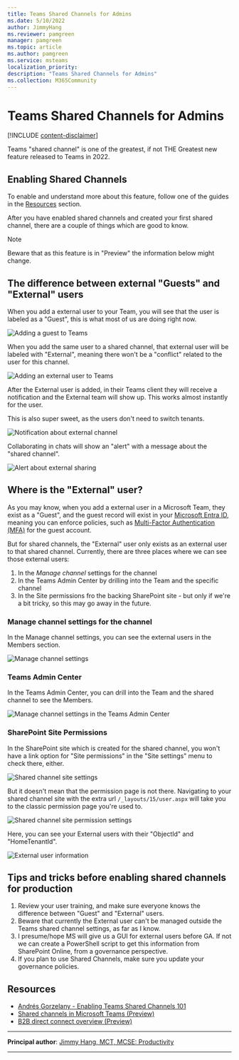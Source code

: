 ```yaml
---
title: Teams Shared Channels for Admins
ms.date: 5/10/2022
author: JimmyHang
ms.reviewer: pamgreen
manager: pamgreen
ms.topic: article
ms.author: pamgreen
ms.service: msteams
localization_priority: 
description: "Teams Shared Channels for Admins"
ms.collection: M365Community
---
```


# Teams Shared Channels for Admins

[!INCLUDE [content-disclaimer](includes/content-disclaimer.md)]

Teams "shared channel" is one of the greatest, if not THE Greatest new feature released to Teams in 2022.

## Enabling Shared Channels

To enable and understand more about this feature, follow one of the guides in the [Resources](#resources) section.

After you have enabled shared channels and created your first shared channel, there are a couple of things which are good to know.

> [!NOTE]
> Beware that as this feature is in "Preview" the information below might change.

## The difference between external "Guests" and "External" users

When you add a external user to your Team, you will see that the user is labeled as a "Guest", this is what most of us are doing right now.

![Adding a guest to Teams](media/teams-shared-channel-for-admins/tsc01.png)

When you add the same user to a shared channel, that external user will be labeled with "External", meaning there won't be a "conflict" related to the user for this channel.

![Adding an external user to Teams](media/teams-shared-channel-for-admins/tsc02.png)

After the External user is added, in their Teams client they will receive a notification and the External team will show up. This works almost instantly for the user.

This is also super sweet, as the users don't need to switch tenants.

![Notification about external channel](media/teams-shared-channel-for-admins/tsc03.png)

Collaborating in chats will show an "alert" with a message about the "shared channel".

![Alert about external sharing](media/teams-shared-channel-for-admins/tsc04.png)

## Where is the "External" user?

As you may know, when you add a external user in a Microsoft Team, they exist as a "Guest", and the guest record will exist in your [Microsoft Entra ID](glossary.md#azure-active-directory-aad), meaning you can enforce policies, such as [Multi-Factor Authentication (MFA)](glossary.md#multi-factor-authentication-mfa) for the guest account.

But for shared channels, the "External" user only exists as an external user to that shared channel. Currently, there are three places where we can see those external users:

1. In the *Manage channel* settings for the channel
1. In the Teams Admin Center by drilling into the Team and the specific channel
1. In the Site permissions fro the backing SharePoint site - but only if we're a bit tricky, so this may go away in the future.

### Manage channel settings for the channel

In the Manage channel settings, you can see the external users in the Members section.

![Manage channel settings](media/teams-shared-channel-for-admins/tsc08.png)

### Teams Admin Center

In the Teams Admin Center, you can drill into the Team and the shared channel to see the Members.

![Manage channel settings in the Teams Admin Center](media/teams-shared-channel-for-admins/tsc09.png)

### SharePoint Site Permissions

In the SharePoint site which is created for the shared channel, you won't have a link option for "Site permissions" in the "Site settings" menu to check there, either.

![Shared channel site settings](media/teams-shared-channel-for-admins/tsc05.png)

But it doesn't mean that the permission page is not there. Navigating to your shared channel site with the extra url `/_layouts/15/user.aspx` will take you to the classic permission page you're used to.

![Shared channel site permission settings](media/teams-shared-channel-for-admins/tsc06.png)

Here, you can see your External users with their "ObjectId" and "HomeTenantId".

![External user information](media/teams-shared-channel-for-admins/tsc07.png)

## Tips and tricks before enabling shared channels for production

1. Review your user training, and make sure everyone knows the difference between "Guest" and "External" users.
2. Beware that currently the External user can't be managed outside the Teams shared channel settings, as far as I know.
3. I presume/hope MS will give us a GUI for external users before GA. If not we can create a PowerShell script to get this information from SharePoint Online, from a governance perspective.
4. If you plan to use Shared Channels, make sure you update your governance policies.

## Resources

* [Andrés Gorzelany - Enabling Teams Shared Channels 101](https://get-itips.capazero.net/posts/shared-channels-101)
* [Shared channels in Microsoft Teams (Preview)](/microsoftteams/shared-channels)
* [B2B direct connect overview (Preview)](/azure/active-directory/external-identities/b2b-direct-connect-overview)

---

**Principal author**: [Jimmy Hang, MCT, MCSE: Productivity](https://www.linkedin.com/in/jimmyhang/)

---
